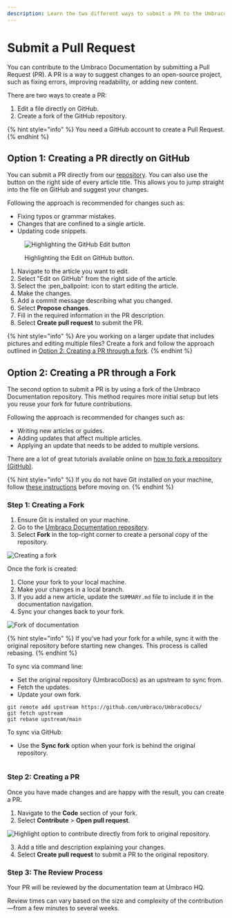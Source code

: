 ```yaml
---
description: Learn the two different ways to submit a PR to the Umbraco Documentation.
---
```


# Submit a Pull Request

You can contribute to the Umbraco Documentation by submitting a Pull Request (PR). A PR is a way to suggest changes to an open-source project, such as fixing errors, improving readability, or adding new content.

There are two ways to create a PR:

1. Edit a file directly on GitHub.
2. Create a fork of the GitHub repository.

{% hint style="info" %}
You need a GitHub account to create a Pull Request.
{% endhint %}

## Option 1: Creating a PR directly on GitHub

You can submit a PR directly from our [repository](https://github.com/umbraco/UmbracoDocs/). You can also use the button on the right side of every article title. This allows you to jump straight into the file on GitHub and suggest your changes.

Following the approach is recommended for changes such as:

* Fixing typos or grammar mistakes.
* Changes that are confined to a single article.
* Updating code snippets.

<figure><img src="../../../generic/.gitbook/assets/image (1).png" alt="Highlighting the GitHub Edit button"><figcaption><p>Highlighting the Edit on GitHub button.</p></figcaption></figure>

1. Navigate to the article you want to edit.
2. Select "Edit on GitHub" from the right side of the article.
3. Select the :pen\_ballpoint: icon to start editing the article.
4. Make the changes.
5. Add a commit message describing what you changed.
6. Select **Propose changes**.
7. Fill in the required information in the PR description.
8. Select **Create pull request** to submit the PR.

{% hint style="info" %}
Are you working on a larger update that includes pictures and editing multiple files? Create a fork and follow the approach outlined in [Option 2: Creating a PR through a fork](pull-request.md#option-2-creating-a-pr-through-a-fork).
{% endhint %}

## Option 2: Creating a PR through a Fork

The second option to submit a PR is by using a fork of the Umbraco Documentation repository. This method requires more initial setup but lets you reuse your fork for future contributions.

&#x20;Following the approach is recommended for changes such as:

* Writing new articles or guides.
* Adding updates that affect multiple articles.
* Applying an update that needs to be added to multiple versions.

There are a lot of great tutorials available online on [how to fork a repository (GitHub)](https://help.github.com/articles/fork-a-repo/).

{% hint style="info" %}
If you do not have Git installed on your machine, follow [these instructions](https://help.github.com/articles/set-up-git/) before moving on.
{% endhint %}

### Step 1: Creating a Fork

1. Ensure Git is installed on your machine.
2. Go to the [Umbraco Documentation repository](https://github.com/umbraco/UmbracoDocs/).
3. Select **Fork** in the top-right corner to create a personal copy of the repository.

![Creating a fork](../images/fork-repository-new.png)

Once the fork is created:

1. Clone your fork to your local machine.
2. Make your changes in a local branch.
3. If you add a new article, update the `SUMMARY.md` file to include it in the documentation navigation.
4. Sync your changes back to your fork.

![Fork of documentation](../images/example-of-fork.png)

{% hint style="info" %}
If you’ve had your fork for a while, sync it with the original repository before starting new changes. This process is called rebasing.
{% endhint %}

To sync via command line:

* Set the original repository (UmbracoDocs) as an upstream to sync from.
* Fetch the updates.
* Update your own fork.

```console
git remote add upstream https://github.com/umbraco/UmbracoDocs/
git fetch upstream
git rebase upstream/main
```

To sync via GitHub:

* Use the **Sync fork** option when your fork is behind the original repository.

<figure><img src="../images/sync-fork.png" alt=""><figcaption></figcaption></figure>

### Step 2: Creating a PR

Once you have made changes and are happy with the result, you can create a PR.

1. Navigate to the **Code** section of your fork.
2. Select **Contribute** > **Open pull request**.

![Highlight option to contribute directly from fork to original repository.](../images/contribute.png)

3. Add a title and description explaining your changes.
4. Select **Create pull request** to submit a PR to the original repository.

### Step 3: The Review Process

Your PR will be reviewed by the documentation team at Umbraco HQ.&#x20;

Review times can vary based on the size and complexity of the contribution—from a few minutes to several weeks.
